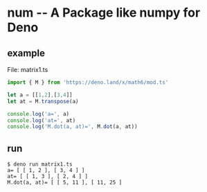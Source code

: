 # num -- A Package like numpy for Deno

## example

File: matrix1.ts

```js
import { M } from 'https://deno.land/x/math6/mod.ts'

let a = [[1,2],[3,4]]
let at = M.transpose(a)

console.log('a=', a)
console.log('at=', at)
console.log('M.dot(a, at)=', M.dot(a, at))
```

## run

```
$ deno run matrix1.ts
a= [ [ 1, 2 ], [ 3, 4 ] ]
at= [ [ 1, 3 ], [ 2, 4 ] ]
M.dot(a, at)= [ [ 5, 11 ], [ 11, 25 ] 
```
